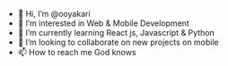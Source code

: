 - 👋 Hi, I’m @ooyakari
- 👀 I’m interested in Web & Mobile Development
- 🌱 I’m currently learning React js, Javascript & Python
- 💞️ I’m looking to collaborate on new projects on mobile
- 📫 How to reach me God knows

<!---
ooyakari/ooyakari is a ✨ special ✨ repository because its `README.md` (this file) appears on your GitHub profile.
You can click the Preview link to take a look at your changes.
--->
